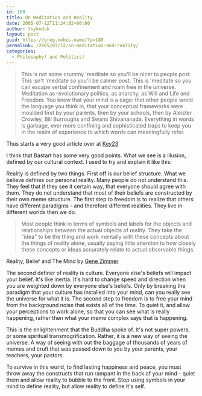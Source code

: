 ```yaml
---
id: 180
title: On Meditation and Reality
date: 2005-07-12T11:24:02+00:00
author: tsykoduk
layout: post
guid: https://greg.nokes.name/?p=180
permalink: /2005/07/12/on-meditation-and-reality/
categories:
  - Philosophy! and Politics!
---
```

>This is not some crummy 'meditate so you'll be nicer to people post. This isn't 'meditate so you'll be calmer post. This is 'meditate so you can escape verbal confinement and roam free in the universe. Meditation as revolutionary politics, as anarchy, as Will and Life and Freedom. You know that your mind is a cage: that other people wrote the language you think in, that your conceptual frameworks were moulded first by your parents, then by your schools, then by Aleister Crowley, Bill Burroughs and Swami Shivananada. Everything in words is garbage, ever more confining and sophisticated traps to keep you in the realm of experience to which words can meaningfully refer.

Thus starts a very good article over at [Key23](http://www.key23.net/occulture/archives/2005/07/08/detonating-the-mind-bomb-punk-rock-vedanta/)

I think that Bastart has some very good points.  What we see is a illusion, defined by our cultural context. I used to try and explain it like this:

Reality is defined by two things. First off is our belief structure. What we believe defines our personal reality. Many people do not understand this. They feel that if they see it certain way, that everyone should agree with them. They do not understand that most of their beliefs are constructed by their own meme structure. The first step to freedom is to realize that others have different paradigms - and therefore different realities. They live in different worlds then we do.

>Most people think in terms of symbols and labels for the objects and relationships between the actual objects of reality. They take the "idea" to be the thing and work mentally with these concepts about the things of reality alone, usually paying little attention to how closely these concepts or ideas accurately relate to actual observable things.

Reality, Belief and The Mind by [Gene Zimmer](http://www.sntp.net/essay1_2.htm)

The second definer of reality is culture.  Everyone else's beliefs will impact your belief. It's like inertia. It's hard to change speed and direction when you are weighted down by everyone else's beliefs. Only by breaking the paradigm that your culture has installed into your mind, can you really see the universe for what it is. The second step to freedom is to free your mind from the background noise that exists all of the time. To quiet it, and allow your perceptions to work alone, so that you can see what is really happening, rather then what your meme complex says that is happening.

This is the enlightenment that the Buddha spoke of. It's not super powers, or some spiritual transmogrification. Rather, it is a new way of seeing the universe. A way of seeing with out the baggage of thousands of years of memes and cruft that was passed down to you by your parents, your teachers, your pastors.

To survive in this world, to find lasting happiness and peace, you must throw away the constructs that run rampant in the back of your mind - quiet them and allow reality to bubble to the front. Stop using symbols in your mind to define reality, but allow reality to define it's self.